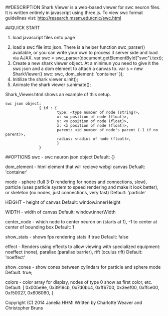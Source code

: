 ##DESCRIPTION
Shark Viewer is a web-based viewer for swc neuron files. It is written entirely in javascript using three.js.
To view swc format guidelines vist: http://research.mssm.edu/cnic/swc.html

##QUICK START
1. load javascript files onto page
<script src="js/threejs/three.js"></script>
<script src="js/threejs/TrackballControls.js"></script>
<script src="js/shark_viewer.js"></script>
2. load a swc file into json. There is a helper function swc_parser(<swc text>) available, or you can write your own to process it server side and load via AJAX.
var  swc = swc_parser(document.getElementById("swc").text);
3. Create a new shark viewer object. At a minimun you need to give it the swc json and a dom element to attach a canvas to.
var s = new SharkViewer({ swc: swc, dom_element: 'container' });
4. Initilize the shark viewer
s.init();
5. Animate the shark viewer
s.animate();

Shark_Viewer.html shows an example of this setup.

```
swc json object:
               { id : {
                       type: <type number of node (string)>,
                       x: <x position of node (float)>,
                       y: <y position of node (float)>,
                       z: <z position of node (float)>,
                       parent: <id number of node's parent (-1 if no parent)>,
                       radius: <radius of node (float)>,
                       }
               }
```

##OPTIONS
swc - swc neuron json object
Default:  {}

dom_element - html element that will recieve webgl canvas
Defualt: 'container'

mode - sphere (full 3-D rendering for nodes and connections, slow), particle (uses particle system to speed rendering and make it look better), or skeleton (no nodes, just connections, very fast)
Default: 'particle'

HEIGHT - height of canvas
Default: window.innerHeight

WIDTH - width of canvas
Default: window.innerWidth

center_node - which node to center neuron on (starts at 1), -1 to center at center of bounding box
Default: 1

show_stats - shows fps rendering stats if true
Default: false

effect - Renders using effects to allow viewing with specialized equipment: noeffect (none), parallax (parallax barrier), rift (oculus rift)
Default: 'noeffect'

show_cones - show cones between cylindars for particle and sphere mode
Default: true;

colors - color array for display, nodes of type 0 show as first color, etc. 
Default:  [
	0x00be9e,
	0x3919cb,
	0x7d0bc4,
	0xff6700,
	0x3eef00,
	0xffce00,
	0xf50027,
	0x606060,
]


Copyright (C) 2014 Janelia HHMI
Written by Charlotte Weaver and Christopher Bruns
